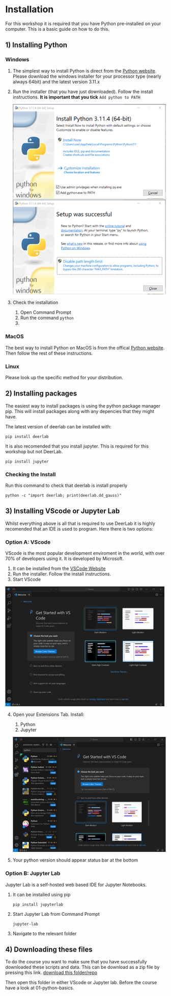 # Installation

For this workshop it is required that you have Python pre-installed on your computer. This is a basic guide on how to do this. 

## 1) Installing Python

### Windows

1. The simplest way to install Python is direct from the [Python website](https://www.python.org/downloads/windows/). Please download the windows installer for your processor type (nearly always 64bit) and the latest version 3.11.x



2. Run the installer (that you have just downloaded). Follow the install instructions. **It is important that you tick** `Add python to PATH`

   <img src="../images/Add to path.png"
     alt="Markdown Monster icon"
     width="500px">
   <img src="../images/Disable Path Length Limit.png"
     alt="Markdown Monster icon"
     width="500px">

3. Check the installation
    1. Open Command Prompt
    2. Run the command `python`
    3. 



### MacOS

The best way to install Python on MacOS is from the offical [Python website](https://www.python.org/downloads/windows/). Then follow the rest of these instructions.

### Linux

Please look up the specific method for your distribution. 

## 2) Installing packages
The easiest way to install packages is using the python package manager pip. This will install packages along with any depencies that they might have.

The latest version of deerlab can be installed with:

```
pip install deerlab
```

It is also recomended that you install jupyter. This is required for this workshop but not DeerLab.

```
pip install jupyter
```

### Checking the Install
Run this command to check that deerlab is install properly

```
python -c "import deerlab; print(deerlab.dd_gauss)"
```
## 3) Installing VScode or Jupyter Lab

Whilst everything above is all that is required to use DeerLab it is highly recomended that an IDE is used to program. Here there is two options:

### Option A: VScode
VScode is the most popular development enviroment in the world, with over 70% of developers using it. It is developed by Microsoft.

1. It can be installed from the [VSCode Website](https://code.visualstudio.com/)
2. Run the installer. Follow the install instructions.
3. Start VScode

<img src="../images/VS Code start.png"
     alt="Markdown Monster icon"
     width="500px">

4. Open your Extensions Tab. Install:
     1. Python
     2. Jupyter

   <img src="../images/Python Install.png"
     alt="Markdown Monster icon"
     width="500px">

3. Your python version should appear status bar at the bottom 

### Option B: Jupyter Lab
Jupyter Lab is a self-hosted web based IDE for Jupyter Notebooks.

1. It can be installed using pip
   ```
   pip install jupyterlab
   ```
2. Start Jupyter Lab from Command Prompt
   ```
   jupyter-lab
   ```
3. Navigate to the relevant folder

## 4) Downloading these files
To do the course you want to make sure that you have successfully downloaded these scripts and data. This can be download as a zip file by pressing this link. [download this folder/repo](https://github.com/JeschkeLab/DeerLabWorkshop2023/archive/refs/heads/main.zip)

Then open this folder in either VScode or Jupyter lab. Before the course have a look at 01-python-basics.

